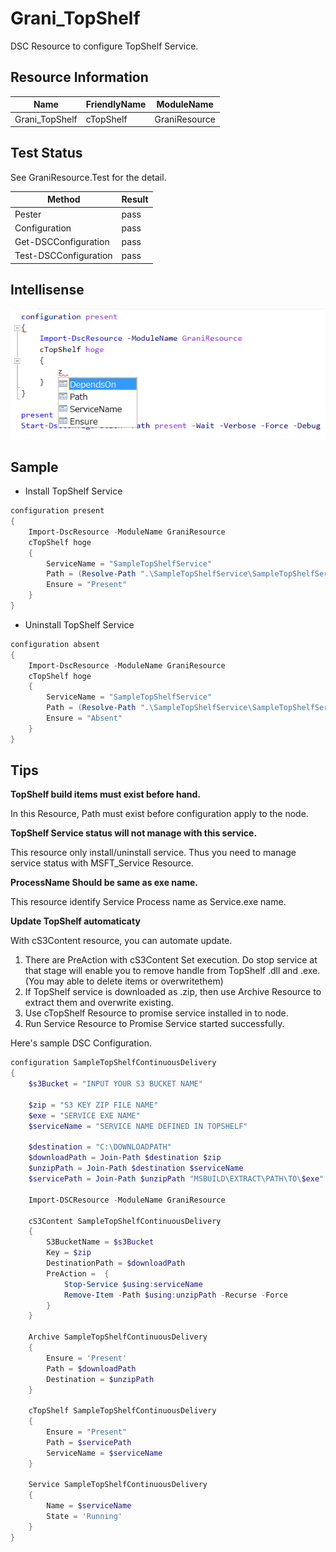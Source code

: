 Grani_TopShelf
============

DSC Resource to configure TopShelf Service.

Resource Information
----

Name | FriendlyName | ModuleName 
-----|-----|-----
Grani_TopShelf | cTopShelf | GraniResource

Test Status
----

See GraniResource.Test for the detail.

Method | Result
----|----
Pester| pass
Configuration| pass
Get-DSCConfiguration| pass
Test-DSCConfiguration| pass

Intellisense
----

![](cTopShelf.png)

Sample
----

- Install TopShelf Service

```powershell
configuration present
{
    Import-DscResource -ModuleName GraniResource
    cTopShelf hoge
    {
        ServiceName = "SampleTopShelfService"
        Path = (Resolve-Path ".\SampleTopShelfService\SampleTopShelfService\bin\Debug\SampleTopShelfService.exe").Path
        Ensure = "Present"
    }
}
```

- Uninstall TopShelf Service

```powershell
configuration absent
{
    Import-DscResource -ModuleName GraniResource
    cTopShelf hoge
    {
        ServiceName = "SampleTopShelfService"
        Path = (Resolve-Path ".\SampleTopShelfService\SampleTopShelfService\bin\Debug\SampleTopShelfService.exe").Path
        Ensure = "Absent"
    }
}
```

Tips
----

**TopShelf build items must exist before hand.**

In this Resource, Path must exist before configuration apply to the node.

**TopShelf Service status will not manage with this service.**

This resource only install/uninstall service. Thus you need to manage service status with MSFT_Service Resource.

**ProcessName Should be same as exe name.**

This resource identify Service Process name as Service.exe name.

**Update TopShelf automaticaty**

With cS3Content resource, you can automate update. 

1. There are PreAction with cS3Content Set execution. Do stop service at that stage will enable you to remove handle from TopShelf .dll and .exe. (You may able to delete items or overwritethem)
2. If TopShelf service is downloaded as .zip, then use Archive Resource to extract them and overwrite existing.
3. Use cTopShelf Resource to promise service installed in to node.
4. Run Service Resource to Promise Service started successfully.

Here's sample DSC Configuration.

```powershell
configuration SampleTopShelfContinuousDelivery
{
    $s3Bucket = "INPUT YOUR S3 BUCKET NAME"

    $zip = "S3 KEY ZIP FILE NAME"
	$exe = "SERVICE EXE NAME"
    $serviceName = "SERVICE NAME DEFINED IN TOPSHELF"

    $destination = "C:\DOWNLOADPATH"
    $downloadPath = Join-Path $destination $zip
    $unzipPath = Join-Path $destination $serviceName
    $servicePath = Join-Path $unzipPath "MSBUILD\EXTRACT\PATH\TO\$exe"

    Import-DSCResource -ModuleName GraniResource

    cS3Content SampleTopShelfContinuousDelivery
    {
        S3BucketName = $s3Bucket
        Key = $zip
        DestinationPath = $downloadPath
        PreAction =  {
            Stop-Service $using:serviceName
            Remove-Item -Path $using:unzipPath -Recurse -Force
        }
    }

    Archive SampleTopShelfContinuousDelivery
    {
        Ensure = 'Present'
        Path = $downloadPath
        Destination = $unzipPath
    }

    cTopShelf SampleTopShelfContinuousDelivery
    {
        Ensure = "Present"
        Path = $servicePath
        ServiceName = $serviceName
    }

    Service SampleTopShelfContinuousDelivery
    {
        Name = $serviceName
        State = 'Running'
    }
}
```